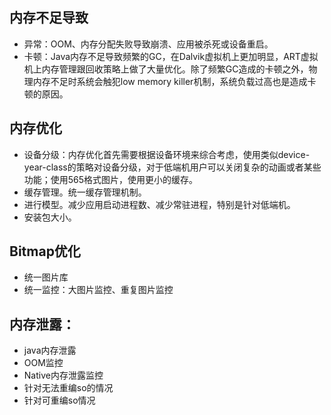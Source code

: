 ## 内存不足导致
* 异常：OOM、内存分配失败导致崩溃、应用被杀死或设备重启。
* 卡顿：Java内存不足导致频繁的GC，在Dalvik虚拟机上更加明显，ART虚拟机上内存管理跟回收策略上做了大量优化。除了频繁GC造成的卡顿之外，物理内存不足时系统会触犯low memory killer机制，系统负载过高也是造成卡顿的原因。

## 内存优化
* 设备分级：内存优化首先需要根据设备环境来综合考虑，使用类似device-year-class的策略对设备分级，对于低端机用户可以关闭复杂的动画或者某些功能；使用565格式图片，使用更小的缓存。
* 缓存管理。统一缓存管理机制。
* 进行模型。减少应用启动进程数、减少常驻进程，特别是针对低端机。
* 安装包大小。

## Bitmap优化
* 统一图片库
* 统一监控：大图片监控、重复图片监控

## 内存泄露：
* java内存泄露
* OOM监控
* Native内存泄露监控
* 针对无法重编so的情况
* 针对可重编so情况
